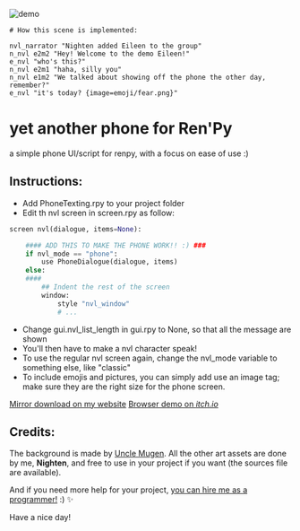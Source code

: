 
![demo](https://nighten.fr/wp-content/uploads/2021/08/demo_phone_renpy.webp)

```renpy
# How this scene is implemented:

nvl_narrator "Nighten added Eileen to the group"
n_nvl e2m2 "Hey! Welcome to the demo Eileen!"
e_nvl "who's this?"
n_nvl e2m1 "haha, silly you"
n_nvl e1m2 "We talked about showing off the phone the other day, remember?"
e_nvl "it's today? {image=emoji/fear.png}"
```

# yet another phone for Ren'Py
 a simple phone UI/script for renpy, with a focus on ease of use :)

## Instructions:
- Add PhoneTexting.rpy to your project folder
- Edit th nvl screen in screen.rpy as follow:
```python
screen nvl(dialogue, items=None):

    #### ADD THIS TO MAKE THE PHONE WORK!! :) ###
    if nvl_mode == "phone":
        use PhoneDialogue(dialogue, items)
    else:
    ####
        ## Indent the rest of the screen
        window:
            style "nvl_window"
            # ...
```
- Change gui.nvl_list_length in gui.rpy to None, so that all the message are shown 
- You'll then have to make a nvl character speak!
- To use the regular nvl screen again, change the nvl_mode variable to something else, like "classic"
- To include emojis and pictures, you can simply add use an image tag; make sure they are the right size for the phone screen.

[Mirror download on my website](https://nighten.fr/files/yet_another_phone/)
[Browser demo on *itch.io*](https://nighten.itch.io/yet-another-phone-renpy)

## Credits:
The background is made by [Uncle Mugen](https://lemmasoft.renai.us/forums/viewtopic.php?t=17302). All the other art assets are done by me, **Nighten**, and free to use in your project if you want (the sources file are available).

And if you need more help for your project, [you can hire me as a programmer!](https://lemmasoft.renai.us/forums/viewtopic.php?f=66&t=61647) :) ✨

Have a nice day!
